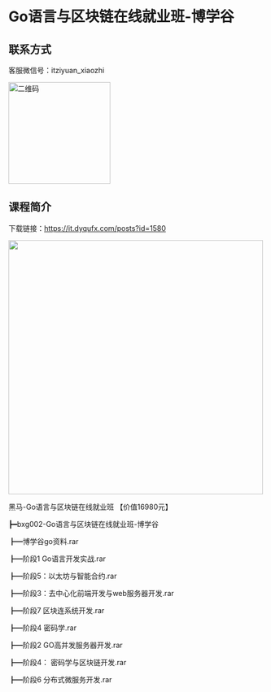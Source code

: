 # Go语言与区块链在线就业班-博学谷

## 联系方式

客服微信号：itziyuan_xiaozhi

<img src="https://ziyuanyun.oss-cn-guangzhou.aliyuncs.com/common/20240614073449/666b82192834a.jpg" width="200" height="200" alt="二维码">

## 课程简介

下载链接：https://it.dyqufx.com/posts?id=1580

<img src="https://ziyuanyun.oss-cn-guangzhou.aliyuncs.com/yun/20240515153432/6644658844c68.jpg" width="500" alt="">

  黑马-Go语言与区块链在线就业班 【价值16980元】



 ┣━bxg002-Go语言与区块链在线就业班-博学谷

 ┣━博学谷go资料.rar

 ┣━阶段1 Go语言开发实战.rar

 ┣━阶段5：以太坊与智能合约.rar

 ┣━阶段3：去中心化前端开发与web服务器开发.rar

 ┣━阶段7 区块连系统开发.rar

 ┣━阶段4 密码学.rar

 ┣━阶段2 GO高并发服务器开发.rar

 ┣━阶段4： 密码学与区块链开发.rar

 ┣━阶段6 分布式微服务开发.rar

  